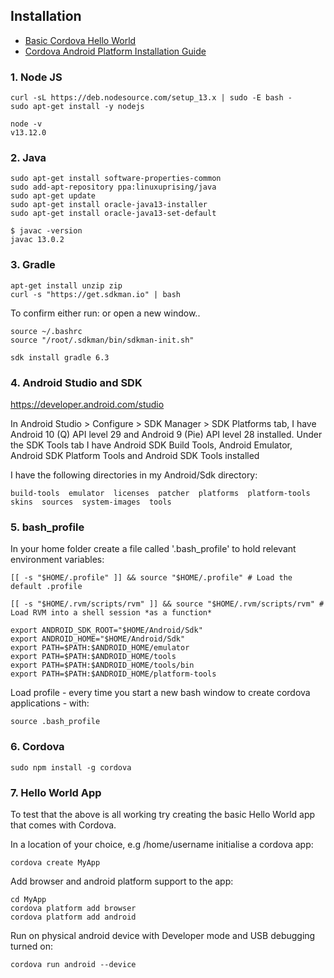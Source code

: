 ## Installation

- [Basic Cordova Hello World](https://cordova.apache.org/)
- [Cordova Android Platform Installation Guide](https://cordova.apache.org/docs/en/latest/guide/platforms/android/index.html)

### 1. Node JS

    curl -sL https://deb.nodesource.com/setup_13.x | sudo -E bash -
    sudo apt-get install -y nodejs

    node -v
    v13.12.0

### 2. Java

    sudo apt-get install software-properties-common
    sudo add-apt-repository ppa:linuxuprising/java
    sudo apt-get update
    sudo apt-get install oracle-java13-installer
    sudo apt-get install oracle-java13-set-default
    
    $ javac -version
    javac 13.0.2

### 3. Gradle

    apt-get install unzip zip
    curl -s "https://get.sdkman.io" | bash
    
To confirm either run: or open a new window..

    source ~/.bashrc
    source "/root/.sdkman/bin/sdkman-init.sh"

    sdk install gradle 6.3

### 4. Android Studio and SDK

https://developer.android.com/studio

In Android Studio > Configure > SDK Manager > SDK Platforms tab, I have Android 10 (Q) API level 29 and Android 9 (Pie) API level 28 installed.
Under the SDK Tools tab I have Android SDK Build Tools, Android Emulator, Android SDK Platform Tools and Android SDK Tools installed

I have the following directories in my Android/Sdk directory:

    build-tools  emulator  licenses  patcher  platforms  platform-tools  skins  sources  system-images  tools


### 5. bash_profile

In your home folder create a file called '.bash_profile' to hold relevant environment variables:

    [[ -s "$HOME/.profile" ]] && source "$HOME/.profile" # Load the default .profile

    [[ -s "$HOME/.rvm/scripts/rvm" ]] && source "$HOME/.rvm/scripts/rvm" # Load RVM into a shell session *as a function*

    export ANDROID_SDK_ROOT="$HOME/Android/Sdk"
    export ANDROID_HOME="$HOME/Android/Sdk"
    export PATH=$PATH:$ANDROID_HOME/emulator
    export PATH=$PATH:$ANDROID_HOME/tools
    export PATH=$PATH:$ANDROID_HOME/tools/bin
    export PATH=$PATH:$ANDROID_HOME/platform-tools

Load profile - every time you start a new bash window to create cordova applications - with: 

    source .bash_profile

### 6. Cordova

    sudo npm install -g cordova 

### 7. Hello World App

To test that the above is all working try creating the basic Hello World app that comes with Cordova. 

In a location of your choice, e.g /home/username initialise a cordova app:

    cordova create MyApp

Add browser and android platform support to the app:

    cd MyApp
    cordova platform add browser
    cordova platform add android

Run on physical android device with Developer mode and USB debugging turned on:

    cordova run android --device
